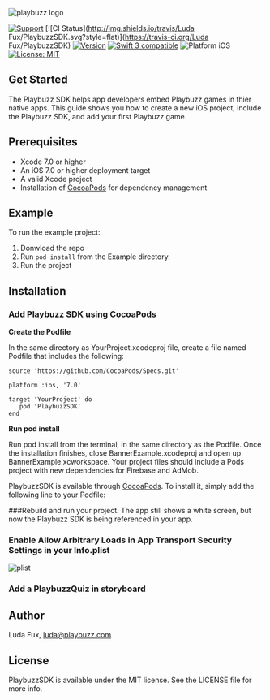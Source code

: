 ![playbuzz logo](http://i68.tinypic.com/55o84j.png)

[![Support](https://img.shields.io/badge/contact-Support-blue.svg)](mailto:luda@playbuzz.com)
[![CI Status](http://img.shields.io/travis/Luda Fux/PlaybuzzSDK.svg?style=flat)](https://travis-ci.org/Luda Fux/PlaybuzzSDK)
[![Version](https://img.shields.io/cocoapods/v/PlaybuzzSDK.svg?style=flat)](http://cocoapods.org/pods/PlaybuzzSDK)
[![Swift 3 compatible](https://img.shields.io/badge/language-Swift-yellowgreen.svg)](https://developer.apple.com/swift)
![Platform iOS](https://img.shields.io/badge/platform-iOS-yellow.svg)
[![License: MIT](https://img.shields.io/badge/license-MIT-orange.svg)](https://github.com/orazz/CreditCardForm-iOS/blob/master/LICENSE)


## Get Started

The Playbuzz SDK helps app developers embed Playbuzz games in thier native apps. This guide shows you how to create a new iOS project, include the Playbuzz SDK, and add your first Playbuzz game.

## Prerequisites

- Xcode 7.0 or higher
- An iOS 7.0 or higher deployment target
- A valid Xcode project
- Installation of [CocoaPods](http://cocoapods.org) for dependency management

## Example

To run the example project:
1. Donwload the repo
2. Run `pod install` from the Example directory.
3. Run the project

## Installation

### Add Playbuzz SDK using CocoaPods

**Create the Podfile**

In the same directory as YourProject.xcodeproj file, create a file named Podfile that includes the following:

```
source 'https://github.com/CocoaPods/Specs.git'

platform :ios, '7.0'

target 'YourProject' do
   pod 'PlaybuzzSDK'
end
```

**Run pod install**

Run pod install from the terminal, in the same directory as the Podfile. Once the installation finishes, close BannerExample.xcodeproj and open up BannerExample.xcworkspace. Your project files should include a Pods project with new dependencies for Firebase and AdMob.

PlaybuzzSDK is available through [CocoaPods](http://cocoapods.org). To install
it, simply add the following line to your Podfile:


###Rebuild and run your project. 
The app still shows a white screen, but now the Playbuzz SDK is being referenced in your app.

### Enable **Allow Arbitrary Loads** in **App Transport Security Settings** in your Info.plist
![plist](http://i68.tinypic.com/286wzet.png)

### Add a PlaybuzzQuiz in storyboard

## Author

Luda Fux, luda@playbuzz.com

## License

PlaybuzzSDK is available under the MIT license. See the LICENSE file for more info.
